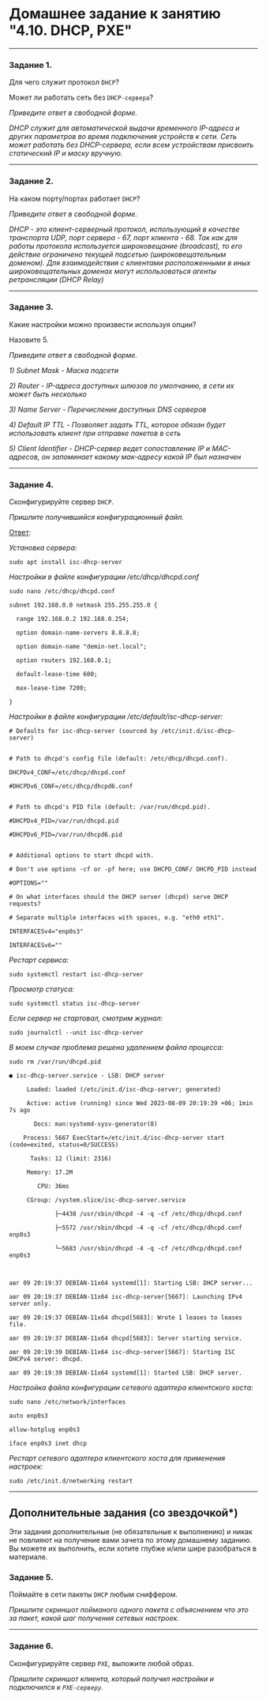 # Домашнее задание к занятию "4.10. DHCP, PXE"

---

### Задание 1. 

Для чего служит протокол `DHCP`? 

Может ли работать сеть без `DHCP-сервера`?

*Приведите ответ в свободной форме.*


*DHCP служит для автоматической выдачи временного IP-адреса и других параметров во время подключения устройств к сети. Сеть может работать без DHCP-сервера, если всем устройствам присвоить статический IP  и маску вручную.*

---

### Задание 2. 

На каком порту/портах работает `DHCP`? 

*Приведите ответ в свободной форме.*

*DHCP - это клиент-серверный протокол, использующий в качестве транспорта UDP, порт сервера - 67, порт клиента - 68. Так как для работы протокола используется широковещание (broadcast), то его действие ограничено текущей подсетью (широковещательным доменом). Для взаимодействия с клиентами расположенными в иных широковещательных доменах могут использоваться агенты ретрансляции (DHCP Relay)*

---

### Задание 3. 

Какие настройки можно произвести используя опции? 

Назовите 5.

*Приведите ответ в свободной форме.*

*1) Subnet Mask - Маска подсети*

*2) Router - IP-адреса доступных шлюзов по умолчанию, в сети их может быть несколько*

*3) Name Server - Перечисление доступных DNS серверов*

*4) Default IP TTL  - Позволяет задать TTL, которое обязан будет использовать клиент при отправке пакетов в сеть*

*5) Client Identifier - DHCP-сервер ведет сопоставление IP и MAC-адресов, он запоминает какому мак-адресу какой IP был назначен*


---

### Задание 4. 

Сконфигурируйте сервер `DHCP`.

*Пришлите получившийся конфигурационный файл.*

<ins>Ответ</ins>:

*Установка сервера:*
```
sudo apt install isc-dhcp-server 
```
*Настройки в файле конфигурации /etc/dhcp/dhcpd.conf*
```
sudo nano /etc/dhcp/dhcpd.conf
```
```
subnet 192.168.0.0 netmask 255.255.255.0 {

  range 192.168.0.2 192.168.0.254;

  option domain-name-servers 8.8.8.8;

  option domain-name "demin-net.local";

  option routers 192.168.0.1;

  default-lease-time 600;

  max-lease-time 7200;

}
```
*Настройки в файле конфигурации /etc/default/isc-dhcp-server:*
```
# Defaults for isc-dhcp-server (sourced by /etc/init.d/isc-dhcp-server)


# Path to dhcpd's config file (default: /etc/dhcp/dhcpd.conf).

DHCPDv4_CONF=/etc/dhcp/dhcpd.conf

#DHCPDv6_CONF=/etc/dhcp/dhcpd6.conf


# Path to dhcpd's PID file (default: /var/run/dhcpd.pid).

#DHCPDv4_PID=/var/run/dhcpd.pid

#DHCPDv6_PID=/var/run/dhcpd6.pid


# Additional options to start dhcpd with.

# Don't use options -cf or -pf here; use DHCPD_CONF/ DHCPD_PID instead

#OPTIONS=""

# On what interfaces should the DHCP server (dhcpd) serve DHCP requests?

# Separate multiple interfaces with spaces, e.g. "eth0 eth1".

INTERFACESv4="enp0s3"

INTERFACESv6=""
```
*Рестарт сервиса:*
```
sudo systemctl restart isc-dhcp-server
```
*Просмотр статуса:*
```
sudo systemctl status isc-dhcp-server
```
*Если сервер не стартовал, смотрим журнал:*
```
sudo journalctl --unit isc-dhcp-server
```
*В моем случае проблема решена удалением файла процесса:*
```
sudo rm /var/run/dhcpd.pid
```
```
● isc-dhcp-server.service - LSB: DHCP server

     Loaded: loaded (/etc/init.d/isc-dhcp-server; generated)

     Active: active (running) since Wed 2023-08-09 20:19:39 +06; 1min 7s ago

       Docs: man:systemd-sysv-generator(8)

    Process: 5667 ExecStart=/etc/init.d/isc-dhcp-server start (code=exited, status=0/SUCCESS)

      Tasks: 12 (limit: 2316)

     Memory: 17.2M

        CPU: 36ms

     CGroup: /system.slice/isc-dhcp-server.service

             ├─4438 /usr/sbin/dhcpd -4 -q -cf /etc/dhcp/dhcpd.conf

             ├─5572 /usr/sbin/dhcpd -4 -q -cf /etc/dhcp/dhcpd.conf enp0s3

             └─5683 /usr/sbin/dhcpd -4 -q -cf /etc/dhcp/dhcpd.conf enp0s3



авг 09 20:19:37 DEBIAN-11x64 systemd[1]: Starting LSB: DHCP server...

авг 09 20:19:37 DEBIAN-11x64 isc-dhcp-server[5667]: Launching IPv4 server only.

авг 09 20:19:37 DEBIAN-11x64 dhcpd[5683]: Wrote 1 leases to leases file.

авг 09 20:19:37 DEBIAN-11x64 dhcpd[5683]: Server starting service.

авг 09 20:19:39 DEBIAN-11x64 isc-dhcp-server[5667]: Starting ISC DHCPv4 server: dhcpd.

авг 09 20:19:39 DEBIAN-11x64 systemd[1]: Started LSB: DHCP server.

```
*Настройка файла конфигурации сетевого адаптера клиентского хоста:*
```
sudo nano /etc/network/interfaces
```
```
auto enp0s3

allow-hotplug enp0s3

iface enp0s3 inet dhcp
```
*Рестарт сетевого адаптера клиентского хоста для применения настроек:*
```
sudo /etc/init.d/networking restart
```
---

## Дополнительные задания (со звездочкой*)
Эти задания дополнительные (не обязательные к выполнению) и никак не повлияют на получение вами зачета по этому домашнему заданию. Вы можете их выполнить, если хотите глубже и/или шире разобраться в материале.



### Задание 5. 

Поймайте в сети пакеты `DHCP` любым сниффером. 

*Пришлите скриншот пойманого одного пакета с объяснением что это за пакет, какой шаг получения сетевых настроек.*

---

### Задание 6. 

Сконфигурируйте сервер `PXE`, выложите любой образ. 

*Пришлите скриншот клиента, который получил настройки и подключился к `PXE-серверу`.*
